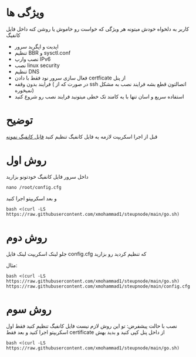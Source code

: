 # ویژگی ها
کاربر به دلخواه خودش میتونه هر ویژگی که خواست رو خاموش یا روشن کنه داخل فایل کانفیگ
- اپدیت و اپگرید سرور
- تنظیم BBR و sysctl.conf
- نصب وارپ IPv6
- نصب linux security
- تنظیم DNS
- فعال سازی سرور نود فقط با دادن certficate از پنل
- فرایند بدون وقفه ( در صورت که از ssh اتصالتون قطع بشه فرایند نصب به مشکل نمیخوره)
- استفاده سریع و اسان تنها با یه کامند تک خطی میتونید فرایند نصب رو شروع کنید

# توضیح
قبل از اجرا اسکریپت لازمه یه فایل کانفیگ تنظیم کنید
[فایل کانفیگ نمونه](https://github.com/xmohammad1/steupnode/blob/main/config.cfg)


# روش اول
داخل سرور فایل کانفیگ خودتونو بزارید
```
nano /root/config.cfg
```
و بعد اسکریپتو اجرا کنید
```
bash <(curl -LS https://raw.githubusercontent.com/xmohammad1/steupnode/main/go.sh)
```

# روش دوم
 جلو لینک اسکریپت لینک فایل config.cfg که تنظیم کردید رو بزارید


 مثال:
```
bash <(curl -LS https://raw.githubusercontent.com/xmohammad1/steupnode/main/go.sh) https://raw.githubusercontent.com/xmohammad1/steupnode/main/config.cfg
```
# روش سوم
نصب با حالت پیشفرض: تو این روش لازم نیست فایل کانفیگ تنظیم کنید فقط
اول اسکریپتو اجرا کنید و بعد فقط certificate از داخل پنل کپی کنید و بدید بهش
```
bash <(curl -LS https://raw.githubusercontent.com/xmohammad1/steupnode/main/go.sh)
```
